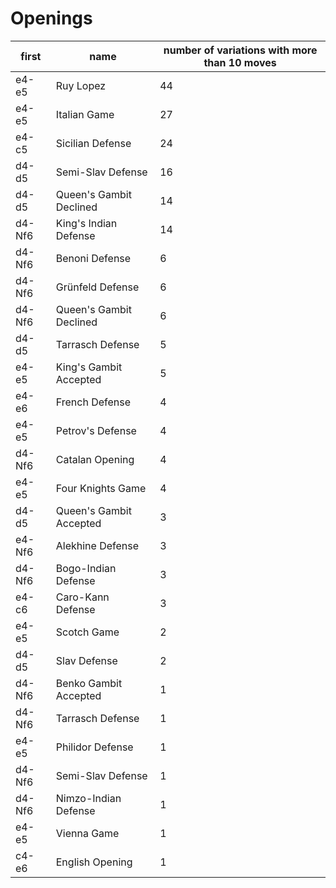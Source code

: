 # Openings

| first  | name                    | number of variations with more than 10 moves |
| ------ | ----------------------- | -------------------------------------------- |
| e4-e5  | Ruy Lopez               | 44                                           |
| e4-e5  | Italian Game            | 27                                           |
| e4-c5  | Sicilian Defense        | 24                                           |
| d4-d5  | Semi-Slav Defense       | 16                                           |
| d4-d5  | Queen's Gambit Declined | 14                                           |
| d4-Nf6 | King's Indian Defense   | 14                                           |
| d4-Nf6 | Benoni Defense          | 6                                            |
| d4-Nf6 | Grünfeld Defense        | 6                                            |
| d4-Nf6 | Queen's Gambit Declined | 6                                            |
| d4-d5  | Tarrasch Defense        | 5                                            |
| e4-e5  | King's Gambit Accepted  | 5                                            |
| e4-e6  | French Defense          | 4                                            |
| e4-e5  | Petrov's Defense        | 4                                            |
| d4-Nf6 | Catalan Opening         | 4                                            |
| e4-e5  | Four Knights Game       | 4                                            |
| d4-d5  | Queen's Gambit Accepted | 3                                            |
| e4-Nf6 | Alekhine Defense        | 3                                            |
| d4-Nf6 | Bogo-Indian Defense     | 3                                            |
| e4-c6  | Caro-Kann Defense       | 3                                            |
| e4-e5  | Scotch Game             | 2                                            |
| d4-d5  | Slav Defense            | 2                                            |
| d4-Nf6 | Benko Gambit Accepted   | 1                                            |
| d4-Nf6 | Tarrasch Defense        | 1                                            |
| e4-e5  | Philidor Defense        | 1                                            |
| d4-Nf6 | Semi-Slav Defense       | 1                                            |
| d4-Nf6 | Nimzo-Indian Defense    | 1                                            |
| e4-e5  | Vienna Game             | 1                                            |
| c4-e6  | English Opening         | 1                                            |

